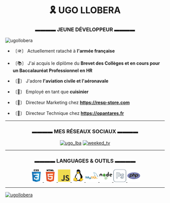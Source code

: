 <h1 align="center">🎗️ UGO LLOBERA</h1>
<h3 align="center">▬▬▬▬ JEUNE DÉVELOPPEUR ▬▬▬▬</h3>

<center><p align="left"> <img src="https://komarev.com/ghpvc/?username=ugollobera&label=Profile%20views&color=0e75b6&style=flat" alt="ugollobera" /> </p></center>

- 〔🪖〕 Actuellement rataché à **l'armée française**

- 〔📚〕 J'ai acquis le diplôme du **Brevet des Collèges et en cours pour un Baccalauréat Professionnel en HR**

- 〔💖〕 J'adore **l'aviation civile et l'aéronavale**

- 〔🔪〕 Employé en tant que **cuisinier**

- 〔💼〕 Directeur Marketing chez **https://resq-store.com**

- 〔💼〕 Directeur Technique chez **https://opantares.fr**
<hr>

<h3 align="center">▬▬▬▬ MES RÉSEAUX SOCIAUX ▬▬▬▬</h3>
<p align="center">
<a href="https://instagram.com/ugo_lba" target="blank"><img align="center" src="https://raw.githubusercontent.com/rahuldkjain/github-profile-readme-generator/master/src/images/icons/Social/instagram.svg" alt="ugo_lba" height="30" width="40" /></a>
<a href="https://discord.gg/weeked_tv" target="blank"><img align="center" src="https://raw.githubusercontent.com/rahuldkjain/github-profile-readme-generator/master/src/images/icons/Social/discord.svg" alt="weeked_tv" height="30" width="40" /></a>
</p>
<hr>

<h3 align="center">▬▬▬▬ LANGUAGES & OUTILS ▬▬▬▬</h3>
<p align="center"> <a href="https://www.w3schools.com/css/" target="_blank" rel="noreferrer"> <img src="https://raw.githubusercontent.com/devicons/devicon/master/icons/css3/css3-original-wordmark.svg" alt="css3" width="40" height="40"/> </a> <a href="https://www.w3.org/html/" target="_blank" rel="noreferrer"> <img src="https://raw.githubusercontent.com/devicons/devicon/master/icons/html5/html5-original-wordmark.svg" alt="html5" width="40" height="40"/> </a> <a href="https://developer.mozilla.org/en-US/docs/Web/JavaScript" target="_blank" rel="noreferrer"> <img src="https://raw.githubusercontent.com/devicons/devicon/master/icons/javascript/javascript-original.svg" alt="javascript" width="40" height="40"/> </a> <a href="https://www.linux.org/" target="_blank" rel="noreferrer"> <img src="https://raw.githubusercontent.com/devicons/devicon/master/icons/linux/linux-original.svg" alt="linux" width="40" height="40"/> </a> <a href="https://www.mysql.com/" target="_blank" rel="noreferrer"> <img src="https://raw.githubusercontent.com/devicons/devicon/master/icons/mysql/mysql-original-wordmark.svg" alt="mysql" width="40" height="40"/> </a> <a href="https://nodejs.org" target="_blank" rel="noreferrer"> <img src="https://raw.githubusercontent.com/devicons/devicon/master/icons/nodejs/nodejs-original-wordmark.svg" alt="nodejs" width="40" height="40"/> </a> <a href="https://www.photoshop.com/en" target="_blank" rel="noreferrer"> <img src="https://raw.githubusercontent.com/devicons/devicon/master/icons/photoshop/photoshop-line.svg" alt="photoshop" width="40" height="40"/> </a> <a href="https://www.php.net" target="_blank" rel="noreferrer"> <img src="https://raw.githubusercontent.com/devicons/devicon/master/icons/php/php-original.svg" alt="php" width="40" height="40"/> </a> </p>
<hr>
<center><p align="left"> <a href="https://github.com/ryo-ma/github-profile-trophy"><img src="https://github-profile-trophy.vercel.app/?username=ugollobera" alt="ugollobera" /></a> </p></center>
